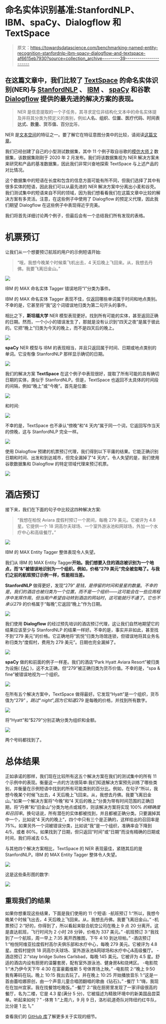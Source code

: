 # 命名实体识别基准:StanfordNLP、IBM、spaCy、Dialogflow 和 TextSpace

> 原文：<https://towardsdatascience.com/benchmarking-named-entity-recognition-stanfordnlp-ibm-spacy-dialogflow-and-textspace-af6615eb7930?source=collection_archive---------39----------------------->

## 在这篇文章中，我们比较了 [TextSpace](https://neuralspace.ai/textspace.html) 的命名实体识别(NER)与 [StanfordNLP](https://nlp.stanford.edu/software/CRF-NER.html) 、 [IBM](https://developer.ibm.com/exchanges/models/all/max-named-entity-tagger/) 、 [spaCy](https://spacy.io/usage/linguistic-features#named-entities) 和谷歌 [Dialogflow](https://dialogflow.com/) 提供的最先进的解决方案的表现。

> NER 是信息提取的一个子任务，其寻求定位非结构化文本中的命名实体提及并将其分类为预定义的类别，例如**人名、组织、位置、医疗代码、时间表达式、数量、货币值、百分比**等。

NER 是[文本空间](https://neuralspace.ai/textspaceusecases.html)的特征之一。要了解它在特征意图分类中的比较，请阅读[这篇文章](https://chatbotslife.com/know-your-intent-sota-results-in-intent-classification-8e1ca47f364c)。

我们已经创建了自己的小型测试数据集，其中 11 个例子取自谷歌的[模仿大师 2](https://github.com/google-research-datasets/Taskmaster/tree/master/TM-2-2020) 数据集，该数据集刚刚于 2020 年 2 月发布。我们将该数据集视为 NER 解决方案未来研究和产品的基准数据集，因此我们非常兴奋地探索 TextSpace 与上述产品的对比情况。

这个数据集中的短语在长度和包含的信息方面可能有所不同，但我们选择了其中有很多实体的短语，因此我们可以从最先进的 NER 解决方案中分离出小麦和谷壳。我们测试集中的短语来自不同的领域，因为我们想看看我们在这篇文章中比较的解决方案有多灵活。注意，在这些例子中使用了 Dialogflow 的预定义代理，因此我们期望 Dialogflow 在这些例子中表现得近乎完美。

我们将首先详细讨论两个例子，但最后会有一个总结我们所有发现的表格。

# 机票预订

让我们从一个想要预订航班的用户的示例短语开始:

> “哦，我想今晚某个时候乘飞机出去，4 天后晚上飞回来。从，我想去丹佛。我要飞离旧金山。”

![](img/fcf06491e3ed6336f278991b71511085.png)

IBM 的 MAX 命名实体 Tagger 错误地将“I”分类为事件。

IBM 的 MAX 命名实体 Tagger 表现不佳，仅返回哪些单词属于时间和地点类别。不幸的是，它甚至将“我”这个词错误地归类为第二句开头的事件。

相比之下，**斯坦福大学** NER 模型表现更好。找到所有可能的实体，甚至返回正确的日期。然而，一个小小的错误发生了，那就是没有认识到“四天之夜”是属于彼此的。它把“晚上”归类为今天的晚上，而不是四天后的晚上。

![](img/b81e722330e3211d09a96d9fd4db839b.png)

**spaCy** NER 模型与 IBM 的表现相当，并且只返回属于时间、日期或地点类别的单词。它没有像 StanfordNLP 那样显示确切的日期。

![](img/f46259071baa10bf4214531083d488d5.png)

我们的解决方案 **TextSpace** 在这个例子中表现很好，提取了所有可能的具有确切日期的实体，类似于 StanfordNLP。但是，TextSpace 也返回不太具体的时间段的间隔，例如“晚上”或“今晚”。首先是位置:

![](img/525f737f14d1de3fb4b72d42d579fd38.png)

和时间:

![](img/6beb031de1aa0dc97b7c1c4c91165451.png)

不幸的是，TextSpace 也不承认“傍晚”和“4 天内”属于同一个词，它返回写作当天的傍晚，这与 StanfordNLP 完全一样。

![](img/43d860ebc75d2c0046fe9d1076679437.png)

使用 Dialogflow 预建的机票预订代理，我们得到以下平庸的结果。它能正确识别日期和时间、出发和到达城市，但完全漏掉了“4 天内”。令人失望的是，我们使用谷歌数据集和 Dialogflow 的特定领域代理来预订机票。

![](img/577571eca90252ed640257f8b19fda01.png)

# 酒店预订

接下来，我们在下面的句子中比较这四种解决方案:

> “我想在柏悦 Aviara 度假村预订一个房间，每晚 279 美元。它被评为 4.8 星。它提供一个 18 洞高尔夫球场、一个室外游泳池和网球场，外加一个水疗中心和高级餐厅。”

![](img/fd33ef17f45a41f235b3fb85390d9c47.png)

IBM 的 MAX Entity Tagger 整体表现令人失望。

我们从 IBM 的 MAX Entity Tagger**开始。我们想要入住的酒店被识别为一个地点，而“&”被错误地识别为一个组织。例如，价格“279 美元”完全被忽略了。与我们之前的航班预订示例一样，性能相当差。**

**StanfordNLP** 做得更好，发现“$279”是钱，是停留的时间和星星的数量。不幸的是，我们的酒店也被归类为一个位置，而不是一个组织——这可能会在一些应用程序中发挥作用，但当用户希望自动转到酒店的网站时，这可能就行不通了。它也不承认$279 的价格属于“每晚”,它返回“晚上”作为日期。

![](img/42dd14038877c7da882e9bfd0df2c3c8.png)

我们使用 **Dialogflow** 的经过预先培训的酒店预订代理，这让我们自然地期望它的结果应该至少与 StanfordNLP 的结果一样好。不幸的是，事实并非如此，甚至找不到“279 美元”的价格。它正确地将“凯悦”归类为场馆连锁，但错误地将其业务名称归类为“度假村，费用为 279 美元”。日期也完全漏掉了。

![](img/cb95f19e600a407ed02b8cd276c9de19.png)

**spaCy** 做的和前面的例子一样差。我们的酒店“Park Hyatt Aviara Resort”被归类为设施( [FAC](https://spacy.io/api/annotation#named-entities) )，这不太正确，但“279”被正确归类为货币价值。不幸的是，“spa & fine”被错误地视为一个组织。

![](img/909f5380b62d7db00affb8062f25ae3b.png)

在所有五个解决方案中，TextSpace 做得最好。它发现“Hyatt”是一个组织，货币值为“$279”，跳过“night ”,因为它知道$279 是每晚的价格，并找到所有数字。

![](img/8539b2df1d30d5b185a6b80458ce13c7.png)

将“Hyatt”和“$279”分别正确分类为组织和金额。

![](img/8898222aaaecc2cc64d663bf2f0be9a4.png)

两个号码都找到了。

# 总体结果

正如承诺的那样，我们现在比较所有这五个解决方案在我们的测试集中的所有 11 个示例中的表现。衡量这一点的方法很简单:我们知道解决方案预先训练了哪些类别，并衡量在示例短语中找到的所有可能类别的百分比。例如，在句子“所以，我想今晚某个时候飞出去，4 天后晚上飞回来。从，我想去丹佛。我要飞离旧金山。”如果一个解决方案将“今晚”和“4 天后的晚上”分类为带有时间范围的正确日期，将“丹佛”和“旧金山”分类为地点或城市，则该解决方案将实现 100% *的精确度和召回率*。换句话说，所有潜在的实体都被找到，并且都被正确分类。只要漏掉其中一个，比如说“4 天内的晚上”，四个中只有三个是正确的，这样给出的召回率是 75%。如果另外一个词被错误分类，比如说“我”是一个组织，准确率会下降到 4/5，或者 80%。如果找到了日期，但只返回“时间”或“日期”而没有精确的日期或时间，我们将减去 0.5。

与其他四个解决方案相比，TextSpace 的 NER 表现最佳，紧随其后的是 StanfordNLP。IBM 的 MAX Entity Tagger 整体令人失望。

![](img/e1865487d7be9a1bccc153f989d9dfdb.png)

这是这些条形图的数字:

![](img/5ae7bec3e2e6a0378c62fe15175cc64c.png)

## 重现我们的结果

如果你想重现这些结果，下面是我们使用的 11 个短语:
-航班预订 1:“所以，我想今晚某个时候飞出去，4 天后晚上飞回来。从，我想去丹佛。我要飞离旧金山。”
-机票预订 2:“好的，你得到了，所以看起来联合航空公司在晚上 9 点 20 分离开。这是直达航班，飞行时间为 2 小时 28 分钟，价格为 337 美元。”
-航班预订 3:“我找到了一个航班，周一早上 7:35 离开西雅图，下午 4:10 到达坦帕。”
-酒店预订 1:“柏悦阿维亚拉度假村高尔夫俱乐部和水疗中心，每晚 279 美元。它被评为 4.8 星。度假村提供 18 洞高尔夫球场、室外游泳池&网球场和水疗中心&高级餐厅。
-酒店预订 2:“stay bridge Suites Carlsbad，每晚 145 美元。它被评为 4.5 星。舒适的酒店内设有厨房的温馨套房，配有室外游泳池、健身房&和烧烤区。
-电影院 1:“木乃伊今天下午 4:30 在富豪戴维斯 5 号体育场上映。”
-电影院 2:“晚上 9:50 我有筹码在玩。晚上 10:15 我出去玩了。并在晚上 10:25 开始播放音乐 1:“这是一首由蕾哈娜原创，由一个声音儿童合唱团翻唱的歌曲《钻石》。”
-餐厅 1:“嗨，我现在在加州宜家。我在找餐馆吃晚饭。”
-餐厅 2:“我在厨房里发现了一家评级很高的餐厅，名为二楼，它是 4.3 星(满分 5 分)，它被描述为精致环境中的新美国品尝菜单。听起来如何？”
-体育 1:“上周六，9 月 9 日，洛杉矶道奇队对阵纽约红牛队，比分是 1 比 1。”

查看我们的 [GitHub 库](https://github.com/kumar-shridhar/NER-Benchmarks)了解更多关于实现的细节。